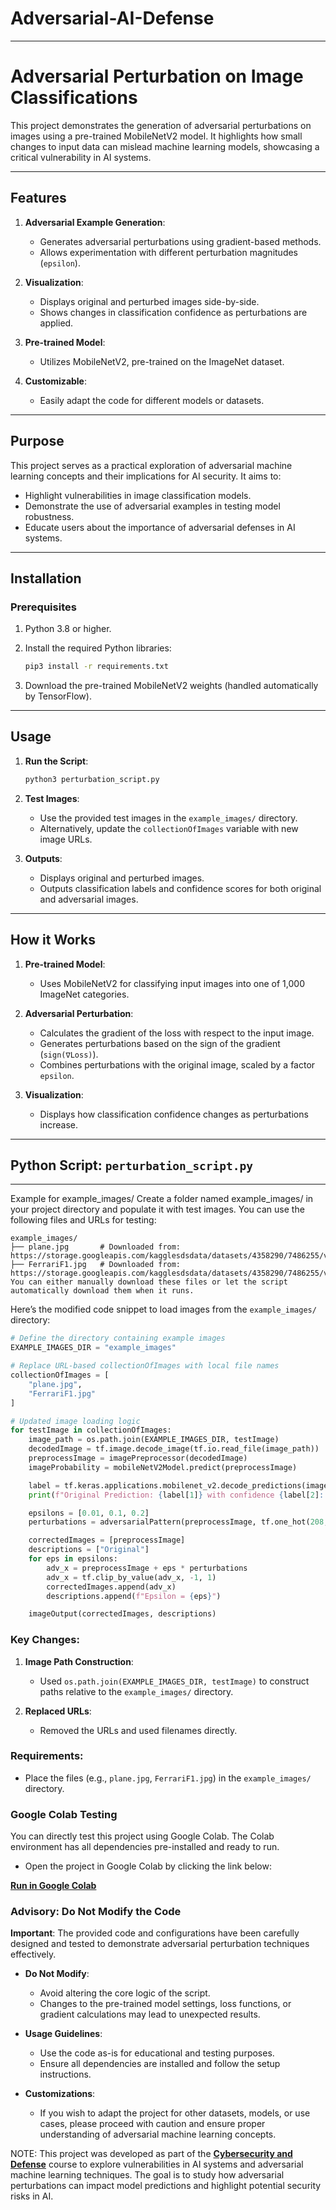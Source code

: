 # Adversarial-AI-Defense


---

# Adversarial Perturbation on Image Classifications

This project demonstrates the generation of adversarial perturbations on images using a pre-trained MobileNetV2 model. It highlights how small changes to input data can mislead machine learning models, showcasing a critical vulnerability in AI systems.

---

## Features

1. **Adversarial Example Generation**:

   - Generates adversarial perturbations using gradient-based methods.
   - Allows experimentation with different perturbation magnitudes (`epsilon`).

2. **Visualization**:

   - Displays original and perturbed images side-by-side.
   - Shows changes in classification confidence as perturbations are applied.

3. **Pre-trained Model**:

   - Utilizes MobileNetV2, pre-trained on the ImageNet dataset.

4. **Customizable**:

   - Easily adapt the code for different models or datasets.

---

## Purpose

This project serves as a practical exploration of adversarial machine learning concepts and their implications for AI security. It aims to:

- Highlight vulnerabilities in image classification models.
- Demonstrate the use of adversarial examples in testing model robustness.
- Educate users about the importance of adversarial defenses in AI systems.

---

## Installation

### Prerequisites

1. Python 3.8 or higher.

2. Install the required Python libraries:

   ```bash
   pip3 install -r requirements.txt
   ```

3. Download the pre-trained MobileNetV2 weights (handled automatically by TensorFlow).

---

## Usage

1. **Run the Script**:

   ```bash
   python3 perturbation_script.py
   ```

2. **Test Images**:

   - Use the provided test images in the `example_images/` directory.
   - Alternatively, update the `collectionOfImages` variable with new image URLs.

3. **Outputs**:

   - Displays original and perturbed images.
   - Outputs classification labels and confidence scores for both original and adversarial images.

---

## How it Works

1. **Pre-trained Model**:

   - Uses MobileNetV2 for classifying input images into one of 1,000 ImageNet categories.

2. **Adversarial Perturbation**:

   - Calculates the gradient of the loss with respect to the input image.
   - Generates perturbations based on the sign of the gradient (`sign(∇Loss)`).
   - Combines perturbations with the original image, scaled by a factor `epsilon`.

3. **Visualization**:

   - Displays how classification confidence changes as perturbations increase.

---

## Python Script: `perturbation_script.py`

---

Example for example_images/
Create a folder named example_images/ in your project directory and populate it with test images. You can use the following files and URLs for testing:

```
example_images/
├── plane.jpg       # Downloaded from: https://storage.googleapis.com/kagglesdsdata/datasets/4358290/7486255/vehicle_data/airplane/0011.jpg
├── FerrariF1.jpg   # Downloaded from: https://storage.googleapis.com/kagglesdsdata/datasets/4358290/7486255/vehicle_data/car/Ferrari.jpg
You can either manually download these files or let the script automatically download them when it runs.
```

Here’s the modified code snippet to load images from the `example_images/` directory:

```python
# Define the directory containing example images
EXAMPLE_IMAGES_DIR = "example_images"

# Replace URL-based collectionOfImages with local file names
collectionOfImages = [
    "plane.jpg",
    "FerrariF1.jpg"
]

# Updated image loading logic
for testImage in collectionOfImages:
    image_path = os.path.join(EXAMPLE_IMAGES_DIR, testImage)
    decodedImage = tf.image.decode_image(tf.io.read_file(image_path))
    preprocessImage = imagePreprocessor(decodedImage)
    imageProbability = mobileNetV2Model.predict(preprocessImage)

    label = tf.keras.applications.mobilenet_v2.decode_predictions(imageProbability, top=1)[0][0]
    print(f"Original Prediction: {label[1]} with confidence {label[2]:.2f}")

    epsilons = [0.01, 0.1, 0.2]
    perturbations = adversarialPattern(preprocessImage, tf.one_hot(208, imageProbability.shape[-1]))

    correctedImages = [preprocessImage]
    descriptions = ["Original"]
    for eps in epsilons:
        adv_x = preprocessImage + eps * perturbations
        adv_x = tf.clip_by_value(adv_x, -1, 1)
        correctedImages.append(adv_x)
        descriptions.append(f"Epsilon = {eps}")

    imageOutput(correctedImages, descriptions)
```

### Key Changes:
1. **Image Path Construction**:
   - Used `os.path.join(EXAMPLE_IMAGES_DIR, testImage)` to construct paths relative to the `example_images/` directory.

2. **Replaced URLs**:
   - Removed the URLs and used filenames directly.

### Requirements:
- Place the files (e.g., `plane.jpg`, `FerrariF1.jpg`) in the `example_images/` directory.




### Google Colab Testing

You can directly test this project using Google Colab. The Colab environment has all dependencies pre-installed and ready to run.

- Open the project in Google Colab by clicking the link below:

[**Run in Google Colab**](<https://colab.research.google.com/drive/1pCa8NhD1yUeQlV80cvdscWI97ZDPoAD7bYsK_?usp=sharing>)


### Advisory: Do Not Modify the Code

**Important**: The provided code and configurations have been carefully designed and tested to demonstrate adversarial perturbation techniques effectively. 

- **Do Not Modify**:
  - Avoid altering the core logic of the script.
  - Changes to the pre-trained model settings, loss functions, or gradient calculations may lead to unexpected results.

- **Usage Guidelines**:
  - Use the code as-is for educational and testing purposes.
  - Ensure all dependencies are installed and follow the setup instructions.

- **Customizations**:
  - If you wish to adapt the project for other datasets, models, or use cases, please proceed with caution and ensure proper understanding of adversarial machine learning concepts.



NOTE: This project was developed as part of the <ins>**Cybersecurity and Defense**</ins> course to explore vulnerabilities in AI systems and adversarial machine learning techniques. The goal is to study how adversarial perturbations can impact model predictions and highlight potential security risks in AI.
